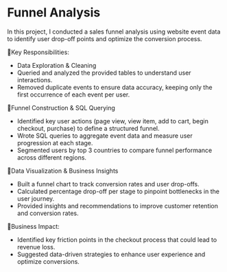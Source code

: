 # Funnel Analysis
In this project, I conducted a sales funnel analysis using website event data to identify user drop-off points and optimize the conversion process.

🔹Key Responsibilities:
- Data Exploration & Cleaning
- Queried and analyzed the provided tables to understand user interactions.
- Removed duplicate events to ensure data accuracy, keeping only the first occurrence of each event per user.

🔹Funnel Construction & SQL Querying
- Identified key user actions (page view, view item, add to cart, begin checkout, purchase) to define a structured funnel.
- Wrote SQL queries to aggregate event data and measure user progression at each stage.
- Segmented users by top 3 countries to compare funnel performance across different regions.

🔹Data Visualization & Business Insights
- Built a funnel chart to track conversion rates and user drop-offs.
- Calculated percentage drop-off per stage to pinpoint bottlenecks in the user journey.
- Provided insights and recommendations to improve customer retention and conversion rates.

🔹Business Impact:
- Identified key friction points in the checkout process that could lead to revenue loss.
- Suggested data-driven strategies to enhance user experience and optimize conversions.
